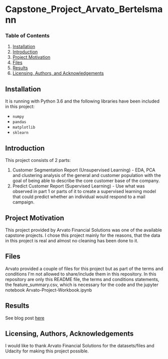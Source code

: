 # Capstone_Project_Arvato_Bertelsmann

### Table of Contents

1. [Installation](#installation)
2. [Introduction](#introduction)
3. [Project Motivation](#motivation)
4. [Files](#files)
5. [Results](#results)
6. [Licensing, Authors, and Acknowledgements](#licensing)

## Installation <a name="installation"></a>
It is running with Python 3.6 and the following libraries have been included in this project:
* `numpy`
* `pandas`
* `matplotlib`
* `sklearn`

## Introduction <a name="introduction"></a>
This project consists of 2 parts:
1. Customer Segmentation Report (Unsupervised Learning) - EDA, PCA and clustering analysis of the general and customer population with the goal of being able to describe the core customer base of the company.
2. Predict Customer Report (Supervised Learning) - Use what was observed in part 1 or parts of it to create a supervised learning model that could predict whether an individual would respond to a mail campaign.

## Project Motivation <a name="motivation"></a>
This project provided by Arvato Financial Solutions was one of the available capstone projects. I chose this project mainly for the reasons, that the data in this project is real and almost no cleaning has been done to it.

## Files <a name="files"></a>
Arvato provided a couple of files for this project but as part of the terms and conditions I'm not allowed to share/include them in this repository. In this repository are only this README file, the terms and conditions statements, the feature_summary.csv, which is necessary for the code and the jupyter notebook Arvato-Project-Workbook.ipynb

## Results <a name="results"></a>
See blog post [here](...) 

## Licensing, Authors, Acknowledgements<a name="licensing"></a>
I would like to thank Arvato Financial Solutions for the datasets/files and Udacity for making this project possible.

